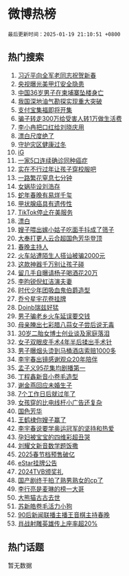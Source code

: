 # 微博热榜

`最后更新时间：2025-01-19 21:10:51 +0800`

## 热门搜索

1. [习近平向全军老同志祝贺新春](https://m.weibo.cn/search?containerid=100103type%3D1%26t%3D10%26q%3D%23%E4%B9%A0%E8%BF%91%E5%B9%B3%E5%90%91%E5%85%A8%E5%86%9B%E8%80%81%E5%90%8C%E5%BF%97%E7%A5%9D%E8%B4%BA%E6%96%B0%E6%98%A5%23&stream_entry_id=51&isnewpage=1&extparam=seat%3D1%26pos%3D0%26filter_type%3Drealtimehot%26stream_entry_id%3D51%26c_type%3D51%26cate%3D10103%26dgr%3D0%26q%3D%2523%25E4%25B9%25A0%25E8%25BF%2591%25E5%25B9%25B3%25E5%2590%2591%25E5%2585%25A8%25E5%2586%259B%25E8%2580%2581%25E5%2590%258C%25E5%25BF%2597%25E7%25A5%259D%25E8%25B4%25BA%25E6%2596%25B0%25E6%2598%25A5%2523%26display_time%3D1737292250%26pre_seqid%3D173729225032801174381134)
1. [央视曝光美甲灯安全隐患](https://m.weibo.cn/search?containerid=100103type%3D1%26t%3D10%26q%3D%23%E5%A4%AE%E8%A7%86%E6%9B%9D%E5%85%89%E7%BE%8E%E7%94%B2%E7%81%AF%E5%AE%89%E5%85%A8%E9%9A%90%E6%82%A3%23&stream_entry_id=31&isnewpage=1&extparam=seat%3D1%26lcate%3D5001%26stream_entry_id%3D31%26q%3D%2523%25E5%25A4%25AE%25E8%25A7%2586%25E6%259B%259D%25E5%2585%2589%25E7%25BE%258E%25E7%2594%25B2%25E7%2581%25AF%25E5%25AE%2589%25E5%2585%25A8%25E9%259A%2590%25E6%2582%25A3%2523%26realpos%3D1%26dgr%3D0%26filter_type%3Drealtimehot%26flag%3D2%26c_type%3D31%26band_rank%3D1%26pos%3D0%26cate%3D5001%26display_time%3D1737292250%26pre_seqid%3D173729225032801174381134)
1. [中国36岁男子在柬埔寨坠楼身亡](https://m.weibo.cn/search?containerid=100103type%3D1%26t%3D10%26q%3D%23%E4%B8%AD%E5%9B%BD36%E5%B2%81%E7%94%B7%E5%AD%90%E5%9C%A8%E6%9F%AC%E5%9F%94%E5%AF%A8%E5%9D%A0%E6%A5%BC%E8%BA%AB%E4%BA%A1%23&stream_entry_id=31&isnewpage=1&extparam=seat%3D1%26lcate%3D5001%26stream_entry_id%3D31%26q%3D%2523%25E4%25B8%25AD%25E5%259B%25BD36%25E5%25B2%2581%25E7%2594%25B7%25E5%25AD%2590%25E5%259C%25A8%25E6%259F%25AC%25E5%259F%2594%25E5%25AF%25A8%25E5%259D%25A0%25E6%25A5%25BC%25E8%25BA%25AB%25E4%25BA%25A1%2523%26realpos%3D2%26dgr%3D0%26filter_type%3Drealtimehot%26flag%3D1%26c_type%3D31%26band_rank%3D2%26pos%3D1%26cate%3D5001%26display_time%3D1737292250%26pre_seqid%3D173729225032801174381134)
1. [我国深地油气勘探实现重大突破](https://m.weibo.cn/search?containerid=100103type%3D1%26t%3D10%26q%3D%23%E6%88%91%E5%9B%BD%E6%B7%B1%E5%9C%B0%E6%B2%B9%E6%B0%94%E5%8B%98%E6%8E%A2%E5%AE%9E%E7%8E%B0%E9%87%8D%E5%A4%A7%E7%AA%81%E7%A0%B4%23&stream_entry_id=31&isnewpage=1&extparam=seat%3D1%26lcate%3D5001%26stream_entry_id%3D31%26q%3D%2523%25E6%2588%2591%25E5%259B%25BD%25E6%25B7%25B1%25E5%259C%25B0%25E6%25B2%25B9%25E6%25B0%2594%25E5%258B%2598%25E6%258E%25A2%25E5%25AE%259E%25E7%258E%25B0%25E9%2587%258D%25E5%25A4%25A7%25E7%25AA%2581%25E7%25A0%25B4%2523%26realpos%3D3%26dgr%3D0%26filter_type%3Drealtimehot%26flag%3D0%26c_type%3D31%26band_rank%3D3%26pos%3D2%26cate%3D5001%26display_time%3D1737292250%26pre_seqid%3D173729225032801174381134)
1. [支付宝集福即将开集](https://m.weibo.cn/search?containerid=100103type%3D1%26t%3D10%26q%3D%23%E6%94%AF%E4%BB%98%E5%AE%9D%E9%9B%86%E7%A6%8F%E5%8D%B3%E5%B0%86%E5%BC%80%E9%9B%86%23&stream_entry_id=31&isnewpage=1&extparam=seat%3D1%26is_ad_pos%3D1%26lcate%3D5001%26stream_entry_id%3D31%26q%3D%2523%25E6%2594%25AF%25E4%25BB%2598%25E5%25AE%259D%25E9%259B%2586%25E7%25A6%258F%25E5%258D%25B3%25E5%25B0%2586%25E5%25BC%2580%25E9%259B%2586%2523%26dgr%3D0%26topic_ad%3D1%26filter_type%3Drealtimehot%26adid%3D273211%26c_type%3D31%26band_rank%3D4%26pos%3D3%26cate%3D5001%26display_time%3D1737292250%26pre_seqid%3D173729225032801174381134)
1. [骗子转走300万给受害人转1万做生活费](https://m.weibo.cn/search?containerid=100103type%3D1%26t%3D10%26q%3D%23%E9%AA%97%E5%AD%90%E8%BD%AC%E8%B5%B0300%E4%B8%87%E7%BB%99%E5%8F%97%E5%AE%B3%E4%BA%BA%E8%BD%AC1%E4%B8%87%E5%81%9A%E7%94%9F%E6%B4%BB%E8%B4%B9%23&stream_entry_id=31&isnewpage=1&extparam=seat%3D1%26lcate%3D5001%26stream_entry_id%3D31%26q%3D%2523%25E9%25AA%2597%25E5%25AD%2590%25E8%25BD%25AC%25E8%25B5%25B0300%25E4%25B8%2587%25E7%25BB%2599%25E5%258F%2597%25E5%25AE%25B3%25E4%25BA%25BA%25E8%25BD%25AC1%25E4%25B8%2587%25E5%2581%259A%25E7%2594%259F%25E6%25B4%25BB%25E8%25B4%25B9%2523%26realpos%3D4%26dgr%3D0%26filter_type%3Drealtimehot%26flag%3D1%26c_type%3D31%26band_rank%3D4%26pos%3D4%26cate%3D5001%26display_time%3D1737292250%26pre_seqid%3D173729225032801174381134)
1. [李小冉把口红给刘晓庆用](https://m.weibo.cn/search?containerid=100103type%3D1%26t%3D10%26q%3D%E6%9D%8E%E5%B0%8F%E5%86%89%E6%8A%8A%E5%8F%A3%E7%BA%A2%E7%BB%99%E5%88%98%E6%99%93%E5%BA%86%E7%94%A8&stream_entry_id=31&isnewpage=1&extparam=seat%3D1%26lcate%3D5001%26stream_entry_id%3D31%26q%3D%25E6%259D%258E%25E5%25B0%258F%25E5%2586%2589%25E6%258A%258A%25E5%258F%25A3%25E7%25BA%25A2%25E7%25BB%2599%25E5%2588%2598%25E6%2599%2593%25E5%25BA%2586%25E7%2594%25A8%26realpos%3D5%26dgr%3D0%26filter_type%3Drealtimehot%26flag%3D1%26c_type%3D31%26band_rank%3D5%26pos%3D5%26cate%3D5001%26display_time%3D1737292250%26pre_seqid%3D173729225032801174381134)
1. [漂白尺度绝了](https://m.weibo.cn/search?containerid=100103type%3D1%26t%3D10%26q%3D%E6%BC%82%E7%99%BD%E5%B0%BA%E5%BA%A6%E7%BB%9D%E4%BA%86&stream_entry_id=31&isnewpage=1&extparam=seat%3D1%26lcate%3D5001%26stream_entry_id%3D31%26q%3D%25E6%25BC%2582%25E7%2599%25BD%25E5%25B0%25BA%25E5%25BA%25A6%25E7%25BB%259D%25E4%25BA%2586%26realpos%3D6%26dgr%3D0%26filter_type%3Drealtimehot%26flag%3D2%26c_type%3D31%26band_rank%3D6%26pos%3D6%26cate%3D5001%26display_time%3D1737292250%26pre_seqid%3D173729225032801174381134)
1. [守护灾区健康过冬](https://m.weibo.cn/search?containerid=100103type%3D1%26t%3D10%26q%3D%23%E5%AE%88%E6%8A%A4%E7%81%BE%E5%8C%BA%E5%81%A5%E5%BA%B7%E8%BF%87%E5%86%AC%23&stream_entry_id=31&isnewpage=1&extparam=seat%3D1%26is_ad_pos%3D1%26lcate%3D5001%26stream_entry_id%3D31%26q%3D%2523%25E5%25AE%2588%25E6%258A%25A4%25E7%2581%25BE%25E5%258C%25BA%25E5%2581%25A5%25E5%25BA%25B7%25E8%25BF%2587%25E5%2586%25AC%2523%26pos%3D7%26filter_type%3Drealtimehot%26dgr%3D0%26c_type%3D31%26band_rank%3D7%26adid%3D273209%26cate%3D5001%26display_time%3D1737292250%26pre_seqid%3D173729225032801174381134)
1. [iG](https://m.weibo.cn/search?containerid=100103type%3D1%26t%3D10%26q%3DiG&stream_entry_id=31&isnewpage=1&extparam=seat%3D1%26lcate%3D5001%26stream_entry_id%3D31%26q%3DiG%26realpos%3D7%26dgr%3D0%26filter_type%3Drealtimehot%26flag%3D2%26c_type%3D31%26band_rank%3D7%26pos%3D8%26cate%3D5001%26display_time%3D1737292250%26pre_seqid%3D173729225032801174381134)
1. [一家5口连续确诊同种癌症](https://m.weibo.cn/search?containerid=100103type%3D1%26t%3D10%26q%3D%23%E4%B8%80%E5%AE%B65%E5%8F%A3%E8%BF%9E%E7%BB%AD%E7%A1%AE%E8%AF%8A%E5%90%8C%E7%A7%8D%E7%99%8C%E7%97%87%23&stream_entry_id=31&isnewpage=1&extparam=seat%3D1%26lcate%3D5001%26stream_entry_id%3D31%26q%3D%2523%25E4%25B8%2580%25E5%25AE%25B65%25E5%258F%25A3%25E8%25BF%259E%25E7%25BB%25AD%25E7%25A1%25AE%25E8%25AF%258A%25E5%2590%258C%25E7%25A7%258D%25E7%2599%258C%25E7%2597%2587%2523%26realpos%3D8%26dgr%3D0%26filter_type%3Drealtimehot%26flag%3D1%26c_type%3D31%26band_rank%3D8%26pos%3D9%26cate%3D5001%26display_time%3D1737292250%26pre_seqid%3D173729225032801174381134)
1. [实在不行过年让孩子穿校服吧](https://m.weibo.cn/search?containerid=100103type%3D1%26t%3D10%26q%3D%E5%AE%9E%E5%9C%A8%E4%B8%8D%E8%A1%8C%E8%BF%87%E5%B9%B4%E8%AE%A9%E5%AD%A9%E5%AD%90%E7%A9%BF%E6%A0%A1%E6%9C%8D%E5%90%A7&stream_entry_id=31&isnewpage=1&extparam=seat%3D1%26lcate%3D5001%26stream_entry_id%3D31%26q%3D%25E5%25AE%259E%25E5%259C%25A8%25E4%25B8%258D%25E8%25A1%258C%25E8%25BF%2587%25E5%25B9%25B4%25E8%25AE%25A9%25E5%25AD%25A9%25E5%25AD%2590%25E7%25A9%25BF%25E6%25A0%25A1%25E6%259C%258D%25E5%2590%25A7%26realpos%3D9%26dgr%3D0%26filter_type%3Drealtimehot%26flag%3D0%26c_type%3D31%26band_rank%3D9%26pos%3D10%26cate%3D5001%26display_time%3D1737292250%26pre_seqid%3D173729225032801174381134)
1. [一路繁花窒息七分钟](https://m.weibo.cn/search?containerid=100103type%3D1%26t%3D10%26q%3D%E4%B8%80%E8%B7%AF%E7%B9%81%E8%8A%B1%E7%AA%92%E6%81%AF%E4%B8%83%E5%88%86%E9%92%9F&stream_entry_id=31&isnewpage=1&extparam=seat%3D1%26lcate%3D5001%26stream_entry_id%3D31%26q%3D%25E4%25B8%2580%25E8%25B7%25AF%25E7%25B9%2581%25E8%258A%25B1%25E7%25AA%2592%25E6%2581%25AF%25E4%25B8%2583%25E5%2588%2586%25E9%2592%259F%26realpos%3D10%26dgr%3D0%26filter_type%3Drealtimehot%26flag%3D0%26c_type%3D31%26band_rank%3D10%26pos%3D11%26cate%3D5001%26display_time%3D1737292250%26pre_seqid%3D173729225032801174381134)
1. [女娲毕设刘浩存](https://m.weibo.cn/search?containerid=100103type%3D1%26t%3D10%26q%3D%E5%A5%B3%E5%A8%B2%E6%AF%95%E8%AE%BE%E5%88%98%E6%B5%A9%E5%AD%98&stream_entry_id=31&isnewpage=1&extparam=seat%3D1%26lcate%3D5001%26stream_entry_id%3D31%26q%3D%25E5%25A5%25B3%25E5%25A8%25B2%25E6%25AF%2595%25E8%25AE%25BE%25E5%2588%2598%25E6%25B5%25A9%25E5%25AD%2598%26realpos%3D11%26dgr%3D0%26filter_type%3Drealtimehot%26flag%3D0%26c_type%3D31%26band_rank%3D11%26pos%3D12%26cate%3D5001%26display_time%3D1737292250%26pre_seqid%3D173729225032801174381134)
1. [蛇年春晚有易烊千玺](https://m.weibo.cn/search?containerid=100103type%3D1%26t%3D10%26q%3D%23%E8%9B%87%E5%B9%B4%E6%98%A5%E6%99%9A%E6%9C%89%E6%98%93%E7%83%8A%E5%8D%83%E7%8E%BA%23&stream_entry_id=31&isnewpage=1&extparam=seat%3D1%26lcate%3D5001%26stream_entry_id%3D31%26q%3D%2523%25E8%259B%2587%25E5%25B9%25B4%25E6%2598%25A5%25E6%2599%259A%25E6%259C%2589%25E6%2598%2593%25E7%2583%258A%25E5%258D%2583%25E7%258E%25BA%2523%26realpos%3D12%26dgr%3D0%26filter_type%3Drealtimehot%26flag%3D1%26c_type%3D31%26band_rank%3D12%26pos%3D13%26cate%3D5001%26display_time%3D1737292250%26pre_seqid%3D173729225032801174381134)
1. [甲状腺癌具有遗传性](https://m.weibo.cn/search?containerid=100103type%3D1%26t%3D10%26q%3D%23%E7%94%B2%E7%8A%B6%E8%85%BA%E7%99%8C%E5%85%B7%E6%9C%89%E9%81%97%E4%BC%A0%E6%80%A7%23&stream_entry_id=31&isnewpage=1&extparam=seat%3D1%26lcate%3D5001%26stream_entry_id%3D31%26q%3D%2523%25E7%2594%25B2%25E7%258A%25B6%25E8%2585%25BA%25E7%2599%258C%25E5%2585%25B7%25E6%259C%2589%25E9%2581%2597%25E4%25BC%25A0%25E6%2580%25A7%2523%26realpos%3D13%26dgr%3D0%26filter_type%3Drealtimehot%26flag%3D1%26c_type%3D31%26band_rank%3D13%26pos%3D14%26cate%3D5001%26display_time%3D1737292250%26pre_seqid%3D173729225032801174381134)
1. [TikTok停止在美服务](https://m.weibo.cn/search?containerid=100103type%3D1%26t%3D10%26q%3D%23TikTok%E5%81%9C%E6%AD%A2%E5%9C%A8%E7%BE%8E%E6%9C%8D%E5%8A%A1%23&stream_entry_id=31&isnewpage=1&extparam=seat%3D1%26lcate%3D5001%26stream_entry_id%3D31%26q%3D%2523TikTok%25E5%2581%259C%25E6%25AD%25A2%25E5%259C%25A8%25E7%25BE%258E%25E6%259C%258D%25E5%258A%25A1%2523%26realpos%3D14%26dgr%3D0%26filter_type%3Drealtimehot%26flag%3D0%26c_type%3D31%26band_rank%3D14%26pos%3D15%26cate%3D5001%26display_time%3D1737292250%26pre_seqid%3D173729225032801174381134)
1. [漂白](https://m.weibo.cn/search?containerid=100103type%3D1%26t%3D10%26q%3D%E6%BC%82%E7%99%BD&stream_entry_id=31&isnewpage=1&extparam=seat%3D1%26lcate%3D5001%26stream_entry_id%3D31%26q%3D%25E6%25BC%2582%25E7%2599%25BD%26realpos%3D15%26dgr%3D0%26filter_type%3Drealtimehot%26flag%3D0%26c_type%3D31%26band_rank%3D15%26pos%3D16%26cate%3D5001%26display_time%3D1737292250%26pre_seqid%3D173729225032801174381134)
1. [嫂子喂出嫁小姑子吃面手抖成了筛子](https://m.weibo.cn/search?containerid=100103type%3D1%26t%3D10%26q%3D%23%E5%AB%82%E5%AD%90%E5%96%82%E5%87%BA%E5%AB%81%E5%B0%8F%E5%A7%91%E5%AD%90%E5%90%83%E9%9D%A2%E6%89%8B%E6%8A%96%E6%88%90%E4%BA%86%E7%AD%9B%E5%AD%90%23&stream_entry_id=31&isnewpage=1&extparam=seat%3D1%26lcate%3D5001%26stream_entry_id%3D31%26q%3D%2523%25E5%25AB%2582%25E5%25AD%2590%25E5%2596%2582%25E5%2587%25BA%25E5%25AB%2581%25E5%25B0%258F%25E5%25A7%2591%25E5%25AD%2590%25E5%2590%2583%25E9%259D%25A2%25E6%2589%258B%25E6%258A%2596%25E6%2588%2590%25E4%25BA%2586%25E7%25AD%259B%25E5%25AD%2590%2523%26realpos%3D16%26dgr%3D0%26filter_type%3Drealtimehot%26flag%3D0%26c_type%3D31%26band_rank%3D16%26pos%3D17%26cate%3D5001%26display_time%3D1737292250%26pre_seqid%3D173729225032801174381134)
1. [大奉打更人云合超国色芳华登顶](https://m.weibo.cn/search?containerid=100103type%3D1%26t%3D10%26q%3D%E5%A4%A7%E5%A5%89%E6%89%93%E6%9B%B4%E4%BA%BA%E4%BA%91%E5%90%88%E8%B6%85%E5%9B%BD%E8%89%B2%E8%8A%B3%E5%8D%8E%E7%99%BB%E9%A1%B6&stream_entry_id=31&isnewpage=1&extparam=seat%3D1%26lcate%3D5001%26stream_entry_id%3D31%26q%3D%25E5%25A4%25A7%25E5%25A5%2589%25E6%2589%2593%25E6%259B%25B4%25E4%25BA%25BA%25E4%25BA%2591%25E5%2590%2588%25E8%25B6%2585%25E5%259B%25BD%25E8%2589%25B2%25E8%258A%25B3%25E5%258D%258E%25E7%2599%25BB%25E9%25A1%25B6%26realpos%3D17%26dgr%3D0%26filter_type%3Drealtimehot%26flag%3D1%26c_type%3D31%26band_rank%3D17%26pos%3D18%26cate%3D5001%26display_time%3D1737292250%26pre_seqid%3D173729225032801174381134)
1. [春晚主持人](https://m.weibo.cn/search?containerid=100103type%3D1%26t%3D10%26q%3D%E6%98%A5%E6%99%9A%E4%B8%BB%E6%8C%81%E4%BA%BA&stream_entry_id=31&isnewpage=1&extparam=seat%3D1%26lcate%3D5001%26stream_entry_id%3D31%26q%3D%25E6%2598%25A5%25E6%2599%259A%25E4%25B8%25BB%25E6%258C%2581%25E4%25BA%25BA%26realpos%3D18%26dgr%3D0%26filter_type%3Drealtimehot%26flag%3D0%26c_type%3D31%26band_rank%3D18%26pos%3D19%26cate%3D5001%26display_time%3D1737292250%26pre_seqid%3D173729225032801174381134)
1. [火车站遭陌生人搭讪被骗2000元](https://m.weibo.cn/search?containerid=100103type%3D1%26t%3D10%26q%3D%23%E7%81%AB%E8%BD%A6%E7%AB%99%E9%81%AD%E9%99%8C%E7%94%9F%E4%BA%BA%E6%90%AD%E8%AE%AA%E8%A2%AB%E9%AA%972000%E5%85%83%23&stream_entry_id=31&isnewpage=1&extparam=seat%3D1%26lcate%3D5001%26stream_entry_id%3D31%26q%3D%2523%25E7%2581%25AB%25E8%25BD%25A6%25E7%25AB%2599%25E9%2581%25AD%25E9%2599%258C%25E7%2594%259F%25E4%25BA%25BA%25E6%2590%25AD%25E8%25AE%25AA%25E8%25A2%25AB%25E9%25AA%25972000%25E5%2585%2583%2523%26realpos%3D19%26dgr%3D0%26filter_type%3Drealtimehot%26flag%3D0%26c_type%3D31%26band_rank%3D19%26pos%3D20%26cate%3D5001%26display_time%3D1737292250%26pre_seqid%3D173729225032801174381134)
1. [这款神器千万别让孩子碰](https://m.weibo.cn/search?containerid=100103type%3D1%26t%3D10%26q%3D%23%E8%BF%99%E6%AC%BE%E7%A5%9E%E5%99%A8%E5%8D%83%E4%B8%87%E5%88%AB%E8%AE%A9%E5%AD%A9%E5%AD%90%E7%A2%B0%23&stream_entry_id=31&isnewpage=1&extparam=seat%3D1%26lcate%3D5001%26stream_entry_id%3D31%26q%3D%2523%25E8%25BF%2599%25E6%25AC%25BE%25E7%25A5%259E%25E5%2599%25A8%25E5%258D%2583%25E4%25B8%2587%25E5%2588%25AB%25E8%25AE%25A9%25E5%25AD%25A9%25E5%25AD%2590%25E7%25A2%25B0%2523%26realpos%3D20%26dgr%3D0%26filter_type%3Drealtimehot%26flag%3D1%26c_type%3D31%26band_rank%3D20%26pos%3D21%26cate%3D5001%26display_time%3D1737292250%26pre_seqid%3D173729225032801174381134)
1. [留几手自曝请杨子喝酒花20万](https://m.weibo.cn/search?containerid=100103type%3D1%26t%3D10%26q%3D%23%E7%95%99%E5%87%A0%E6%89%8B%E8%87%AA%E6%9B%9D%E8%AF%B7%E6%9D%A8%E5%AD%90%E5%96%9D%E9%85%92%E8%8A%B120%E4%B8%87%23&stream_entry_id=31&isnewpage=1&extparam=seat%3D1%26lcate%3D5001%26stream_entry_id%3D31%26q%3D%2523%25E7%2595%2599%25E5%2587%25A0%25E6%2589%258B%25E8%2587%25AA%25E6%259B%259D%25E8%25AF%25B7%25E6%259D%25A8%25E5%25AD%2590%25E5%2596%259D%25E9%2585%2592%25E8%258A%25B120%25E4%25B8%2587%2523%26realpos%3D21%26dgr%3D0%26filter_type%3Drealtimehot%26flag%3D2%26c_type%3D31%26band_rank%3D21%26pos%3D22%26cate%3D5001%26display_time%3D1737292250%26pre_seqid%3D173729225032801174381134)
1. [李昀锐倪虹洁演夫妻](https://m.weibo.cn/search?containerid=100103type%3D1%26t%3D10%26q%3D%23%E6%9D%8E%E6%98%80%E9%94%90%E5%80%AA%E8%99%B9%E6%B4%81%E6%BC%94%E5%A4%AB%E5%A6%BB%23&stream_entry_id=31&isnewpage=1&extparam=seat%3D1%26lcate%3D5001%26stream_entry_id%3D31%26q%3D%2523%25E6%259D%258E%25E6%2598%2580%25E9%2594%2590%25E5%2580%25AA%25E8%2599%25B9%25E6%25B4%2581%25E6%25BC%2594%25E5%25A4%25AB%25E5%25A6%25BB%2523%26realpos%3D22%26dgr%3D0%26filter_type%3Drealtimehot%26flag%3D1%26c_type%3D31%26band_rank%3D22%26pos%3D23%26cate%3D5001%26display_time%3D1737292250%26pre_seqid%3D173729225032801174381134)
1. [时代少年团吸血鬼伯爵造型](https://m.weibo.cn/search?containerid=100103type%3D1%26t%3D10%26q%3D%23%E6%97%B6%E4%BB%A3%E5%B0%91%E5%B9%B4%E5%9B%A2%E5%90%B8%E8%A1%80%E9%AC%BC%E4%BC%AF%E7%88%B5%E9%80%A0%E5%9E%8B%23&stream_entry_id=31&isnewpage=1&extparam=seat%3D1%26lcate%3D5001%26stream_entry_id%3D31%26q%3D%2523%25E6%2597%25B6%25E4%25BB%25A3%25E5%25B0%2591%25E5%25B9%25B4%25E5%259B%25A2%25E5%2590%25B8%25E8%25A1%2580%25E9%25AC%25BC%25E4%25BC%25AF%25E7%2588%25B5%25E9%2580%25A0%25E5%259E%258B%2523%26realpos%3D23%26dgr%3D0%26filter_type%3Drealtimehot%26flag%3D0%26c_type%3D31%26band_rank%3D23%26pos%3D24%26cate%3D5001%26display_time%3D1737292250%26pre_seqid%3D173729225032801174381134)
1. [乔兮星宇花卷挂牌](https://m.weibo.cn/search?containerid=100103type%3D1%26t%3D10%26q%3D%23%E4%B9%94%E5%85%AE%E6%98%9F%E5%AE%87%E8%8A%B1%E5%8D%B7%E6%8C%82%E7%89%8C%23&stream_entry_id=31&isnewpage=1&extparam=seat%3D1%26lcate%3D5001%26stream_entry_id%3D31%26q%3D%2523%25E4%25B9%2594%25E5%2585%25AE%25E6%2598%259F%25E5%25AE%2587%25E8%258A%25B1%25E5%258D%25B7%25E6%258C%2582%25E7%2589%258C%2523%26realpos%3D24%26dgr%3D0%26filter_type%3Drealtimehot%26flag%3D1%26c_type%3D31%26band_rank%3D24%26pos%3D25%26cate%3D5001%26display_time%3D1737292250%26pre_seqid%3D173729225032801174381134)
1. [Doinb瑞兹好猛](https://m.weibo.cn/search?containerid=100103type%3D1%26t%3D10%26q%3D%23Doinb%E7%91%9E%E5%85%B9%E5%A5%BD%E7%8C%9B%23&stream_entry_id=31&isnewpage=1&extparam=seat%3D1%26lcate%3D5001%26stream_entry_id%3D31%26q%3D%2523Doinb%25E7%2591%259E%25E5%2585%25B9%25E5%25A5%25BD%25E7%258C%259B%2523%26realpos%3D25%26dgr%3D0%26filter_type%3Drealtimehot%26flag%3D1%26c_type%3D31%26band_rank%3D25%26pos%3D26%26cate%3D5001%26display_time%3D1737292250%26pre_seqid%3D173729225032801174381134)
1. [男子骗老乡火车延误要交钱](https://m.weibo.cn/search?containerid=100103type%3D1%26t%3D10%26q%3D%23%E7%94%B7%E5%AD%90%E9%AA%97%E8%80%81%E4%B9%A1%E7%81%AB%E8%BD%A6%E5%BB%B6%E8%AF%AF%E8%A6%81%E4%BA%A4%E9%92%B1%23&stream_entry_id=31&isnewpage=1&extparam=seat%3D1%26lcate%3D5001%26stream_entry_id%3D31%26q%3D%2523%25E7%2594%25B7%25E5%25AD%2590%25E9%25AA%2597%25E8%2580%2581%25E4%25B9%25A1%25E7%2581%25AB%25E8%25BD%25A6%25E5%25BB%25B6%25E8%25AF%25AF%25E8%25A6%2581%25E4%25BA%25A4%25E9%2592%25B1%2523%26realpos%3D26%26dgr%3D0%26filter_type%3Drealtimehot%26flag%3D1%26c_type%3D31%26band_rank%3D26%26pos%3D27%26cate%3D5001%26display_time%3D1737292250%26pre_seqid%3D173729225032801174381134)
1. [母亲腌出七彩腊八蒜女子尝后说无毒](https://m.weibo.cn/search?containerid=100103type%3D1%26t%3D10%26q%3D%23%E6%AF%8D%E4%BA%B2%E8%85%8C%E5%87%BA%E4%B8%83%E5%BD%A9%E8%85%8A%E5%85%AB%E8%92%9C%E5%A5%B3%E5%AD%90%E5%B0%9D%E5%90%8E%E8%AF%B4%E6%97%A0%E6%AF%92%23&stream_entry_id=31&isnewpage=1&extparam=seat%3D1%26lcate%3D5001%26stream_entry_id%3D31%26q%3D%2523%25E6%25AF%258D%25E4%25BA%25B2%25E8%2585%258C%25E5%2587%25BA%25E4%25B8%2583%25E5%25BD%25A9%25E8%2585%258A%25E5%2585%25AB%25E8%2592%259C%25E5%25A5%25B3%25E5%25AD%2590%25E5%25B0%259D%25E5%2590%258E%25E8%25AF%25B4%25E6%2597%25A0%25E6%25AF%2592%2523%26realpos%3D27%26dgr%3D0%26filter_type%3Drealtimehot%26flag%3D1%26c_type%3D31%26band_rank%3D27%26pos%3D28%26cate%3D5001%26display_time%3D1737292250%26pre_seqid%3D173729225032801174381134)
1. [30岁二胎女博士创业谈及家庭落泪](https://m.weibo.cn/search?containerid=100103type%3D1%26t%3D10%26q%3D%2330%E5%B2%81%E4%BA%8C%E8%83%8E%E5%A5%B3%E5%8D%9A%E5%A3%AB%E5%88%9B%E4%B8%9A%E8%B0%88%E5%8F%8A%E5%AE%B6%E5%BA%AD%E8%90%BD%E6%B3%AA%23&stream_entry_id=31&isnewpage=1&extparam=seat%3D1%26lcate%3D5001%26stream_entry_id%3D31%26q%3D%252330%25E5%25B2%2581%25E4%25BA%258C%25E8%2583%258E%25E5%25A5%25B3%25E5%258D%259A%25E5%25A3%25AB%25E5%2588%259B%25E4%25B8%259A%25E8%25B0%2588%25E5%258F%258A%25E5%25AE%25B6%25E5%25BA%25AD%25E8%2590%25BD%25E6%25B3%25AA%2523%26realpos%3D28%26dgr%3D0%26filter_type%3Drealtimehot%26flag%3D1%26c_type%3D31%26band_rank%3D28%26pos%3D29%26cate%3D5001%26display_time%3D1737292250%26pre_seqid%3D173729225032801174381134)
1. [女子双眼皮手术4年半后揉出手术针](https://m.weibo.cn/search?containerid=100103type%3D1%26t%3D10%26q%3D%23%E5%A5%B3%E5%AD%90%E5%8F%8C%E7%9C%BC%E7%9A%AE%E6%89%8B%E6%9C%AF4%E5%B9%B4%E5%8D%8A%E5%90%8E%E6%8F%89%E5%87%BA%E6%89%8B%E6%9C%AF%E9%92%88%23&stream_entry_id=31&isnewpage=1&extparam=seat%3D1%26lcate%3D5001%26stream_entry_id%3D31%26q%3D%2523%25E5%25A5%25B3%25E5%25AD%2590%25E5%258F%258C%25E7%259C%25BC%25E7%259A%25AE%25E6%2589%258B%25E6%259C%25AF4%25E5%25B9%25B4%25E5%258D%258A%25E5%2590%258E%25E6%258F%2589%25E5%2587%25BA%25E6%2589%258B%25E6%259C%25AF%25E9%2592%2588%2523%26realpos%3D29%26dgr%3D0%26filter_type%3Drealtimehot%26flag%3D0%26c_type%3D31%26band_rank%3D29%26pos%3D30%26cate%3D5001%26display_time%3D1737292250%26pre_seqid%3D173729225032801174381134)
1. [男子曝烟头烫到马桶酒店索赔1000多](https://m.weibo.cn/search?containerid=100103type%3D1%26t%3D10%26q%3D%23%E7%94%B7%E5%AD%90%E6%9B%9D%E7%83%9F%E5%A4%B4%E7%83%AB%E5%88%B0%E9%A9%AC%E6%A1%B6%E9%85%92%E5%BA%97%E7%B4%A2%E8%B5%941000%E5%A4%9A%23&stream_entry_id=31&isnewpage=1&extparam=seat%3D1%26lcate%3D5001%26stream_entry_id%3D31%26q%3D%2523%25E7%2594%25B7%25E5%25AD%2590%25E6%259B%259D%25E7%2583%259F%25E5%25A4%25B4%25E7%2583%25AB%25E5%2588%25B0%25E9%25A9%25AC%25E6%25A1%25B6%25E9%2585%2592%25E5%25BA%2597%25E7%25B4%25A2%25E8%25B5%25941000%25E5%25A4%259A%2523%26realpos%3D30%26dgr%3D0%26filter_type%3Drealtimehot%26flag%3D0%26c_type%3D31%26band_rank%3D30%26pos%3D31%26cate%3D5001%26display_time%3D1737292250%26pre_seqid%3D173729225032801174381134)
1. [李宇春出镜感谢观众20年陪伴](https://m.weibo.cn/search?containerid=100103type%3D1%26t%3D10%26q%3D%23%E6%9D%8E%E5%AE%87%E6%98%A5%E5%87%BA%E9%95%9C%E6%84%9F%E8%B0%A2%E8%A7%82%E4%BC%9720%E5%B9%B4%E9%99%AA%E4%BC%B4%23&stream_entry_id=31&isnewpage=1&extparam=seat%3D1%26lcate%3D5001%26stream_entry_id%3D31%26q%3D%2523%25E6%259D%258E%25E5%25AE%2587%25E6%2598%25A5%25E5%2587%25BA%25E9%2595%259C%25E6%2584%259F%25E8%25B0%25A2%25E8%25A7%2582%25E4%25BC%259720%25E5%25B9%25B4%25E9%2599%25AA%25E4%25BC%25B4%2523%26realpos%3D31%26dgr%3D0%26filter_type%3Drealtimehot%26flag%3D0%26c_type%3D31%26band_rank%3D31%26pos%3D32%26cate%3D5001%26display_time%3D1737292250%26pre_seqid%3D173729225032801174381134)
1. [孟子义95花集均剧播第一](https://m.weibo.cn/search?containerid=100103type%3D1%26t%3D10%26q%3D%23%E5%AD%9F%E5%AD%90%E4%B9%8995%E8%8A%B1%E9%9B%86%E5%9D%87%E5%89%A7%E6%92%AD%E7%AC%AC%E4%B8%80%23&stream_entry_id=31&isnewpage=1&extparam=seat%3D1%26lcate%3D5001%26stream_entry_id%3D31%26q%3D%2523%25E5%25AD%259F%25E5%25AD%2590%25E4%25B9%258995%25E8%258A%25B1%25E9%259B%2586%25E5%259D%2587%25E5%2589%25A7%25E6%2592%25AD%25E7%25AC%25AC%25E4%25B8%2580%2523%26realpos%3D32%26dgr%3D0%26filter_type%3Drealtimehot%26flag%3D0%26c_type%3D31%26band_rank%3D32%26pos%3D33%26cate%3D5001%26display_time%3D1737292250%26pre_seqid%3D173729225032801174381134)
1. [丁程鑫新音小卷毛造型](https://m.weibo.cn/search?containerid=100103type%3D1%26t%3D10%26q%3D%23%E4%B8%81%E7%A8%8B%E9%91%AB%E6%96%B0%E9%9F%B3%E5%B0%8F%E5%8D%B7%E6%AF%9B%E9%80%A0%E5%9E%8B%23&stream_entry_id=31&isnewpage=1&extparam=seat%3D1%26lcate%3D5001%26stream_entry_id%3D31%26q%3D%2523%25E4%25B8%2581%25E7%25A8%258B%25E9%2591%25AB%25E6%2596%25B0%25E9%259F%25B3%25E5%25B0%258F%25E5%258D%25B7%25E6%25AF%259B%25E9%2580%25A0%25E5%259E%258B%2523%26realpos%3D33%26dgr%3D0%26filter_type%3Drealtimehot%26flag%3D1%26c_type%3D31%26band_rank%3D33%26pos%3D34%26cate%3D5001%26display_time%3D1737292250%26pre_seqid%3D173729225032801174381134)
1. [谢金燕回应未婚生子](https://m.weibo.cn/search?containerid=100103type%3D1%26t%3D10%26q%3D%23%E8%B0%A2%E9%87%91%E7%87%95%E5%9B%9E%E5%BA%94%E6%9C%AA%E5%A9%9A%E7%94%9F%E5%AD%90%23&stream_entry_id=31&isnewpage=1&extparam=seat%3D1%26lcate%3D5001%26stream_entry_id%3D31%26q%3D%2523%25E8%25B0%25A2%25E9%2587%2591%25E7%2587%2595%25E5%259B%259E%25E5%25BA%2594%25E6%259C%25AA%25E5%25A9%259A%25E7%2594%259F%25E5%25AD%2590%2523%26realpos%3D34%26dgr%3D0%26filter_type%3Drealtimehot%26flag%3D0%26c_type%3D31%26band_rank%3D34%26pos%3D35%26cate%3D5001%26display_time%3D1737292250%26pre_seqid%3D173729225032801174381134)
1. [7个工作日后就过年了](https://m.weibo.cn/search?containerid=100103type%3D1%26t%3D10%26q%3D%237%E4%B8%AA%E5%B7%A5%E4%BD%9C%E6%97%A5%E5%90%8E%E5%B0%B1%E8%BF%87%E5%B9%B4%E4%BA%86%23&stream_entry_id=31&isnewpage=1&extparam=seat%3D1%26lcate%3D5001%26stream_entry_id%3D31%26q%3D%25237%25E4%25B8%25AA%25E5%25B7%25A5%25E4%25BD%259C%25E6%2597%25A5%25E5%2590%258E%25E5%25B0%25B1%25E8%25BF%2587%25E5%25B9%25B4%25E4%25BA%2586%2523%26realpos%3D35%26dgr%3D0%26filter_type%3Drealtimehot%26flag%3D1%26c_type%3D31%26band_rank%3D35%26pos%3D36%26cate%3D5001%26display_time%3D1737292250%26pre_seqid%3D173729225032801174381134)
1. [女孩穿的比电线杆小广告还复杂](https://m.weibo.cn/search?containerid=100103type%3D1%26t%3D10%26q%3D%E5%A5%B3%E5%AD%A9%E7%A9%BF%E7%9A%84%E6%AF%94%E7%94%B5%E7%BA%BF%E6%9D%86%E5%B0%8F%E5%B9%BF%E5%91%8A%E8%BF%98%E5%A4%8D%E6%9D%82&stream_entry_id=31&isnewpage=1&extparam=seat%3D1%26lcate%3D5001%26stream_entry_id%3D31%26q%3D%25E5%25A5%25B3%25E5%25AD%25A9%25E7%25A9%25BF%25E7%259A%2584%25E6%25AF%2594%25E7%2594%25B5%25E7%25BA%25BF%25E6%259D%2586%25E5%25B0%258F%25E5%25B9%25BF%25E5%2591%258A%25E8%25BF%2598%25E5%25A4%258D%25E6%259D%2582%26realpos%3D36%26dgr%3D0%26filter_type%3Drealtimehot%26flag%3D1%26c_type%3D31%26band_rank%3D36%26pos%3D37%26cate%3D5001%26display_time%3D1737292250%26pre_seqid%3D173729225032801174381134)
1. [国色芳华](https://m.weibo.cn/search?containerid=100103type%3D1%26t%3D10%26q%3D%E5%9B%BD%E8%89%B2%E8%8A%B3%E5%8D%8E&stream_entry_id=31&isnewpage=1&extparam=seat%3D1%26lcate%3D5001%26stream_entry_id%3D31%26q%3D%25E5%259B%25BD%25E8%2589%25B2%25E8%258A%25B3%25E5%258D%258E%26realpos%3D37%26dgr%3D0%26filter_type%3Drealtimehot%26flag%3D0%26c_type%3D31%26band_rank%3D37%26pos%3D38%26cate%3D5001%26display_time%3D1737292250%26pre_seqid%3D173729225032801174381134)
1. [王鹤棣你嫂子赢了](https://m.weibo.cn/search?containerid=100103type%3D1%26t%3D10%26q%3D%E7%8E%8B%E9%B9%A4%E6%A3%A3%E4%BD%A0%E5%AB%82%E5%AD%90%E8%B5%A2%E4%BA%86&stream_entry_id=31&isnewpage=1&extparam=seat%3D1%26lcate%3D5001%26stream_entry_id%3D31%26q%3D%25E7%258E%258B%25E9%25B9%25A4%25E6%25A3%25A3%25E4%25BD%25A0%25E5%25AB%2582%25E5%25AD%2590%25E8%25B5%25A2%25E4%25BA%2586%26realpos%3D38%26dgr%3D0%26filter_type%3Drealtimehot%26flag%3D0%26c_type%3D31%26band_rank%3D38%26pos%3D39%26cate%3D5001%26display_time%3D1737292250%26pre_seqid%3D173729225032801174381134)
1. [李宇春说要学奥运冠军的坚持和热爱](https://m.weibo.cn/search?containerid=100103type%3D1%26t%3D10%26q%3D%23%E6%9D%8E%E5%AE%87%E6%98%A5%E8%AF%B4%E8%A6%81%E5%AD%A6%E5%A5%A5%E8%BF%90%E5%86%A0%E5%86%9B%E7%9A%84%E5%9D%9A%E6%8C%81%E5%92%8C%E7%83%AD%E7%88%B1%23&stream_entry_id=31&isnewpage=1&extparam=seat%3D1%26lcate%3D5001%26stream_entry_id%3D31%26q%3D%2523%25E6%259D%258E%25E5%25AE%2587%25E6%2598%25A5%25E8%25AF%25B4%25E8%25A6%2581%25E5%25AD%25A6%25E5%25A5%25A5%25E8%25BF%2590%25E5%2586%25A0%25E5%2586%259B%25E7%259A%2584%25E5%259D%259A%25E6%258C%2581%25E5%2592%258C%25E7%2583%25AD%25E7%2588%25B1%2523%26realpos%3D39%26dgr%3D0%26filter_type%3Drealtimehot%26flag%3D0%26c_type%3D31%26band_rank%3D39%26pos%3D40%26cate%3D5001%26display_time%3D1737292250%26pre_seqid%3D173729225032801174381134)
1. [孕妇被宝宝的四维彩超丑哭](https://m.weibo.cn/search?containerid=100103type%3D1%26t%3D10%26q%3D%23%E5%AD%95%E5%A6%87%E8%A2%AB%E5%AE%9D%E5%AE%9D%E7%9A%84%E5%9B%9B%E7%BB%B4%E5%BD%A9%E8%B6%85%E4%B8%91%E5%93%AD%23&stream_entry_id=31&isnewpage=1&extparam=seat%3D1%26lcate%3D5001%26stream_entry_id%3D31%26q%3D%2523%25E5%25AD%2595%25E5%25A6%2587%25E8%25A2%25AB%25E5%25AE%259D%25E5%25AE%259D%25E7%259A%2584%25E5%259B%259B%25E7%25BB%25B4%25E5%25BD%25A9%25E8%25B6%2585%25E4%25B8%2591%25E5%2593%25AD%2523%26realpos%3D40%26dgr%3D0%26filter_type%3Drealtimehot%26flag%3D0%26c_type%3D31%26band_rank%3D40%26pos%3D41%26cate%3D5001%26display_time%3D1737292250%26pre_seqid%3D173729225032801174381134)
1. [刘耀文新音数学题饭撒](https://m.weibo.cn/search?containerid=100103type%3D1%26t%3D10%26q%3D%E5%88%98%E8%80%80%E6%96%87%E6%96%B0%E9%9F%B3%E6%95%B0%E5%AD%A6%E9%A2%98%E9%A5%AD%E6%92%92&stream_entry_id=31&isnewpage=1&extparam=seat%3D1%26lcate%3D5001%26stream_entry_id%3D31%26q%3D%25E5%2588%2598%25E8%2580%2580%25E6%2596%2587%25E6%2596%25B0%25E9%259F%25B3%25E6%2595%25B0%25E5%25AD%25A6%25E9%25A2%2598%25E9%25A5%25AD%25E6%2592%2592%26realpos%3D41%26dgr%3D0%26filter_type%3Drealtimehot%26flag%3D1%26c_type%3D31%26band_rank%3D41%26pos%3D42%26cate%3D5001%26display_time%3D1737292250%26pre_seqid%3D173729225032801174381134)
1. [2025春节档预售破亿](https://m.weibo.cn/search?containerid=100103type%3D1%26t%3D10%26q%3D%232025%E6%98%A5%E8%8A%82%E6%A1%A3%E9%A2%84%E5%94%AE%E7%A0%B4%E4%BA%BF%23&stream_entry_id=31&isnewpage=1&extparam=seat%3D1%26lcate%3D5001%26stream_entry_id%3D31%26q%3D%25232025%25E6%2598%25A5%25E8%258A%2582%25E6%25A1%25A3%25E9%25A2%2584%25E5%2594%25AE%25E7%25A0%25B4%25E4%25BA%25BF%2523%26realpos%3D42%26dgr%3D0%26filter_type%3Drealtimehot%26flag%3D0%26c_type%3D31%26band_rank%3D42%26pos%3D43%26cate%3D5001%26display_time%3D1737292250%26pre_seqid%3D173729225032801174381134)
1. [eStar挂牌公告](https://m.weibo.cn/search?containerid=100103type%3D1%26t%3D10%26q%3D%23eStar%E6%8C%82%E7%89%8C%E5%85%AC%E5%91%8A%23&stream_entry_id=31&isnewpage=1&extparam=seat%3D1%26lcate%3D5001%26stream_entry_id%3D31%26q%3D%2523eStar%25E6%258C%2582%25E7%2589%258C%25E5%2585%25AC%25E5%2591%258A%2523%26realpos%3D43%26dgr%3D0%26filter_type%3Drealtimehot%26flag%3D1%26c_type%3D31%26band_rank%3D43%26pos%3D44%26cate%3D5001%26display_time%3D1737292250%26pre_seqid%3D173729225032801174381134)
1. [2024TVB颁奖礼](https://m.weibo.cn/search?containerid=100103type%3D1%26t%3D10%26q%3D%232024TVB%E9%A2%81%E5%A5%96%E7%A4%BC%23&stream_entry_id=31&isnewpage=1&extparam=seat%3D1%26lcate%3D5001%26stream_entry_id%3D31%26q%3D%25232024TVB%25E9%25A2%2581%25E5%25A5%2596%25E7%25A4%25BC%2523%26realpos%3D44%26dgr%3D0%26filter_type%3Drealtimehot%26flag%3D1%26c_type%3D31%26band_rank%3D44%26pos%3D45%26cate%3D5001%26display_time%3D1737292250%26pre_seqid%3D173729225032801174381134)
1. [国产剧终于拍了熟男熟女的cp了](https://m.weibo.cn/search?containerid=100103type%3D1%26t%3D10%26q%3D%E5%9B%BD%E4%BA%A7%E5%89%A7%E7%BB%88%E4%BA%8E%E6%8B%8D%E4%BA%86%E7%86%9F%E7%94%B7%E7%86%9F%E5%A5%B3%E7%9A%84cp%E4%BA%86&stream_entry_id=31&isnewpage=1&extparam=seat%3D1%26lcate%3D5001%26stream_entry_id%3D31%26q%3D%25E5%259B%25BD%25E4%25BA%25A7%25E5%2589%25A7%25E7%25BB%2588%25E4%25BA%258E%25E6%258B%258D%25E4%25BA%2586%25E7%2586%259F%25E7%2594%25B7%25E7%2586%259F%25E5%25A5%25B3%25E7%259A%2584cp%25E4%25BA%2586%26realpos%3D45%26dgr%3D0%26filter_type%3Drealtimehot%26flag%3D0%26c_type%3D31%26band_rank%3D45%26pos%3D46%26cate%3D5001%26display_time%3D1737292250%26pre_seqid%3D173729225032801174381134)
1. [李行亮是麦琳的榜一大哥](https://m.weibo.cn/search?containerid=100103type%3D1%26t%3D10%26q%3D%23%E6%9D%8E%E8%A1%8C%E4%BA%AE%E6%98%AF%E9%BA%A6%E7%90%B3%E7%9A%84%E6%A6%9C%E4%B8%80%E5%A4%A7%E5%93%A5%23&stream_entry_id=31&isnewpage=1&extparam=seat%3D1%26lcate%3D5001%26stream_entry_id%3D31%26q%3D%2523%25E6%259D%258E%25E8%25A1%258C%25E4%25BA%25AE%25E6%2598%25AF%25E9%25BA%25A6%25E7%2590%25B3%25E7%259A%2584%25E6%25A6%259C%25E4%25B8%2580%25E5%25A4%25A7%25E5%2593%25A5%2523%26realpos%3D46%26dgr%3D0%26filter_type%3Drealtimehot%26flag%3D0%26c_type%3D31%26band_rank%3D46%26pos%3D47%26cate%3D5001%26display_time%3D1737292250%26pre_seqid%3D173729225032801174381134)
1. [大熊猫古古去世](https://m.weibo.cn/search?containerid=100103type%3D1%26t%3D10%26q%3D%E5%A4%A7%E7%86%8A%E7%8C%AB%E5%8F%A4%E5%8F%A4%E5%8E%BB%E4%B8%96&stream_entry_id=31&isnewpage=1&extparam=seat%3D1%26lcate%3D5001%26stream_entry_id%3D31%26q%3D%25E5%25A4%25A7%25E7%2586%258A%25E7%258C%25AB%25E5%258F%25A4%25E5%258F%25A4%25E5%258E%25BB%25E4%25B8%2596%26realpos%3D47%26dgr%3D0%26filter_type%3Drealtimehot%26flag%3D0%26c_type%3D31%26band_rank%3D47%26pos%3D48%26cate%3D5001%26display_time%3D1737292250%26pre_seqid%3D173729225032801174381134)
1. [苏新皓卷毛活力小狗](https://m.weibo.cn/search?containerid=100103type%3D1%26t%3D10%26q%3D%E8%8B%8F%E6%96%B0%E7%9A%93%E5%8D%B7%E6%AF%9B%E6%B4%BB%E5%8A%9B%E5%B0%8F%E7%8B%97&stream_entry_id=31&isnewpage=1&extparam=seat%3D1%26lcate%3D5001%26stream_entry_id%3D31%26q%3D%25E8%258B%258F%25E6%2596%25B0%25E7%259A%2593%25E5%258D%25B7%25E6%25AF%259B%25E6%25B4%25BB%25E5%258A%259B%25E5%25B0%258F%25E7%258B%2597%26realpos%3D48%26dgr%3D0%26filter_type%3Drealtimehot%26flag%3D1%26c_type%3D31%26band_rank%3D48%26pos%3D49%26cate%3D5001%26display_time%3D1737292250%26pre_seqid%3D173729225032801174381134)
1. [90后新闻联播主播王音棋主持春晚](https://m.weibo.cn/search?containerid=100103type%3D1%26t%3D10%26q%3D%2390%E5%90%8E%E6%96%B0%E9%97%BB%E8%81%94%E6%92%AD%E4%B8%BB%E6%92%AD%E7%8E%8B%E9%9F%B3%E6%A3%8B%E4%B8%BB%E6%8C%81%E6%98%A5%E6%99%9A%23&stream_entry_id=31&isnewpage=1&extparam=seat%3D1%26lcate%3D5001%26stream_entry_id%3D31%26q%3D%252390%25E5%2590%258E%25E6%2596%25B0%25E9%2597%25BB%25E8%2581%2594%25E6%2592%25AD%25E4%25B8%25BB%25E6%2592%25AD%25E7%258E%258B%25E9%259F%25B3%25E6%25A3%258B%25E4%25B8%25BB%25E6%258C%2581%25E6%2598%25A5%25E6%2599%259A%2523%26realpos%3D49%26dgr%3D0%26filter_type%3Drealtimehot%26flag%3D1%26c_type%3D31%26band_rank%3D49%26pos%3D50%26cate%3D5001%26display_time%3D1737292250%26pre_seqid%3D173729225032801174381134)
1. [肖战射雕英雄传上座率超20%](https://m.weibo.cn/search?containerid=100103type%3D1%26t%3D10%26q%3D%23%E8%82%96%E6%88%98%E5%B0%84%E9%9B%95%E8%8B%B1%E9%9B%84%E4%BC%A0%E4%B8%8A%E5%BA%A7%E7%8E%87%E8%B6%8520%25%23&stream_entry_id=31&isnewpage=1&extparam=seat%3D1%26lcate%3D5001%26stream_entry_id%3D31%26q%3D%2523%25E8%2582%2596%25E6%2588%2598%25E5%25B0%2584%25E9%259B%2595%25E8%258B%25B1%25E9%259B%2584%25E4%25BC%25A0%25E4%25B8%258A%25E5%25BA%25A7%25E7%258E%2587%25E8%25B6%258520%2525%2523%26realpos%3D50%26dgr%3D0%26filter_type%3Drealtimehot%26flag%3D1%26c_type%3D31%26band_rank%3D50%26pos%3D51%26cate%3D5001%26display_time%3D1737292250%26pre_seqid%3D173729225032801174381134)

## 热门话题

暂无数据
